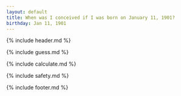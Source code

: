 ```yaml
---
layout: default
title: When was I conceived if I was born on January 11, 1901?
birthday: Jan 11, 1901
---
```


{% include header.md %}

{% include guess.md %}

{% include calculate.md %}

{% include safety.md %}

{% include footer.md %}



